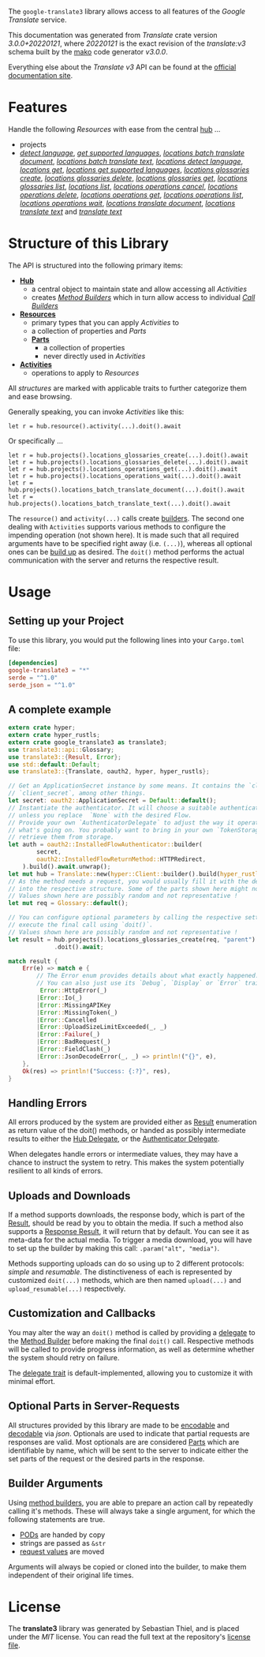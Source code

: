 <!---
DO NOT EDIT !
This file was generated automatically from 'src/mako/api/README.md.mako'
DO NOT EDIT !
-->
The `google-translate3` library allows access to all features of the *Google Translate* service.

This documentation was generated from *Translate* crate version *3.0.0+20220121*, where *20220121* is the exact revision of the *translate:v3* schema built by the [mako](http://www.makotemplates.org/) code generator *v3.0.0*.

Everything else about the *Translate* *v3* API can be found at the
[official documentation site](https://cloud.google.com/translate/docs/quickstarts).
# Features

Handle the following *Resources* with ease from the central [hub](https://docs.rs/google-translate3/3.0.0+20220121/google_translate3/Translate) ... 

* projects
 * [*detect language*](https://docs.rs/google-translate3/3.0.0+20220121/google_translate3/api::ProjectDetectLanguageCall), [*get supported languages*](https://docs.rs/google-translate3/3.0.0+20220121/google_translate3/api::ProjectGetSupportedLanguageCall), [*locations batch translate document*](https://docs.rs/google-translate3/3.0.0+20220121/google_translate3/api::ProjectLocationBatchTranslateDocumentCall), [*locations batch translate text*](https://docs.rs/google-translate3/3.0.0+20220121/google_translate3/api::ProjectLocationBatchTranslateTextCall), [*locations detect language*](https://docs.rs/google-translate3/3.0.0+20220121/google_translate3/api::ProjectLocationDetectLanguageCall), [*locations get*](https://docs.rs/google-translate3/3.0.0+20220121/google_translate3/api::ProjectLocationGetCall), [*locations get supported languages*](https://docs.rs/google-translate3/3.0.0+20220121/google_translate3/api::ProjectLocationGetSupportedLanguageCall), [*locations glossaries create*](https://docs.rs/google-translate3/3.0.0+20220121/google_translate3/api::ProjectLocationGlossaryCreateCall), [*locations glossaries delete*](https://docs.rs/google-translate3/3.0.0+20220121/google_translate3/api::ProjectLocationGlossaryDeleteCall), [*locations glossaries get*](https://docs.rs/google-translate3/3.0.0+20220121/google_translate3/api::ProjectLocationGlossaryGetCall), [*locations glossaries list*](https://docs.rs/google-translate3/3.0.0+20220121/google_translate3/api::ProjectLocationGlossaryListCall), [*locations list*](https://docs.rs/google-translate3/3.0.0+20220121/google_translate3/api::ProjectLocationListCall), [*locations operations cancel*](https://docs.rs/google-translate3/3.0.0+20220121/google_translate3/api::ProjectLocationOperationCancelCall), [*locations operations delete*](https://docs.rs/google-translate3/3.0.0+20220121/google_translate3/api::ProjectLocationOperationDeleteCall), [*locations operations get*](https://docs.rs/google-translate3/3.0.0+20220121/google_translate3/api::ProjectLocationOperationGetCall), [*locations operations list*](https://docs.rs/google-translate3/3.0.0+20220121/google_translate3/api::ProjectLocationOperationListCall), [*locations operations wait*](https://docs.rs/google-translate3/3.0.0+20220121/google_translate3/api::ProjectLocationOperationWaitCall), [*locations translate document*](https://docs.rs/google-translate3/3.0.0+20220121/google_translate3/api::ProjectLocationTranslateDocumentCall), [*locations translate text*](https://docs.rs/google-translate3/3.0.0+20220121/google_translate3/api::ProjectLocationTranslateTextCall) and [*translate text*](https://docs.rs/google-translate3/3.0.0+20220121/google_translate3/api::ProjectTranslateTextCall)




# Structure of this Library

The API is structured into the following primary items:

* **[Hub](https://docs.rs/google-translate3/3.0.0+20220121/google_translate3/Translate)**
    * a central object to maintain state and allow accessing all *Activities*
    * creates [*Method Builders*](https://docs.rs/google-translate3/3.0.0+20220121/google_translate3/client::MethodsBuilder) which in turn
      allow access to individual [*Call Builders*](https://docs.rs/google-translate3/3.0.0+20220121/google_translate3/client::CallBuilder)
* **[Resources](https://docs.rs/google-translate3/3.0.0+20220121/google_translate3/client::Resource)**
    * primary types that you can apply *Activities* to
    * a collection of properties and *Parts*
    * **[Parts](https://docs.rs/google-translate3/3.0.0+20220121/google_translate3/client::Part)**
        * a collection of properties
        * never directly used in *Activities*
* **[Activities](https://docs.rs/google-translate3/3.0.0+20220121/google_translate3/client::CallBuilder)**
    * operations to apply to *Resources*

All *structures* are marked with applicable traits to further categorize them and ease browsing.

Generally speaking, you can invoke *Activities* like this:

```Rust,ignore
let r = hub.resource().activity(...).doit().await
```

Or specifically ...

```ignore
let r = hub.projects().locations_glossaries_create(...).doit().await
let r = hub.projects().locations_glossaries_delete(...).doit().await
let r = hub.projects().locations_operations_get(...).doit().await
let r = hub.projects().locations_operations_wait(...).doit().await
let r = hub.projects().locations_batch_translate_document(...).doit().await
let r = hub.projects().locations_batch_translate_text(...).doit().await
```

The `resource()` and `activity(...)` calls create [builders][builder-pattern]. The second one dealing with `Activities` 
supports various methods to configure the impending operation (not shown here). It is made such that all required arguments have to be 
specified right away (i.e. `(...)`), whereas all optional ones can be [build up][builder-pattern] as desired.
The `doit()` method performs the actual communication with the server and returns the respective result.

# Usage

## Setting up your Project

To use this library, you would put the following lines into your `Cargo.toml` file:

```toml
[dependencies]
google-translate3 = "*"
serde = "^1.0"
serde_json = "^1.0"
```

## A complete example

```Rust
extern crate hyper;
extern crate hyper_rustls;
extern crate google_translate3 as translate3;
use translate3::api::Glossary;
use translate3::{Result, Error};
use std::default::Default;
use translate3::{Translate, oauth2, hyper, hyper_rustls};

// Get an ApplicationSecret instance by some means. It contains the `client_id` and 
// `client_secret`, among other things.
let secret: oauth2::ApplicationSecret = Default::default();
// Instantiate the authenticator. It will choose a suitable authentication flow for you, 
// unless you replace  `None` with the desired Flow.
// Provide your own `AuthenticatorDelegate` to adjust the way it operates and get feedback about 
// what's going on. You probably want to bring in your own `TokenStorage` to persist tokens and
// retrieve them from storage.
let auth = oauth2::InstalledFlowAuthenticator::builder(
        secret,
        oauth2::InstalledFlowReturnMethod::HTTPRedirect,
    ).build().await.unwrap();
let mut hub = Translate::new(hyper::Client::builder().build(hyper_rustls::HttpsConnector::with_native_roots()), auth);
// As the method needs a request, you would usually fill it with the desired information
// into the respective structure. Some of the parts shown here might not be applicable !
// Values shown here are possibly random and not representative !
let mut req = Glossary::default();

// You can configure optional parameters by calling the respective setters at will, and
// execute the final call using `doit()`.
// Values shown here are possibly random and not representative !
let result = hub.projects().locations_glossaries_create(req, "parent")
             .doit().await;

match result {
    Err(e) => match e {
        // The Error enum provides details about what exactly happened.
        // You can also just use its `Debug`, `Display` or `Error` traits
         Error::HttpError(_)
        |Error::Io(_)
        |Error::MissingAPIKey
        |Error::MissingToken(_)
        |Error::Cancelled
        |Error::UploadSizeLimitExceeded(_, _)
        |Error::Failure(_)
        |Error::BadRequest(_)
        |Error::FieldClash(_)
        |Error::JsonDecodeError(_, _) => println!("{}", e),
    },
    Ok(res) => println!("Success: {:?}", res),
}

```
## Handling Errors

All errors produced by the system are provided either as [Result](https://docs.rs/google-translate3/3.0.0+20220121/google_translate3/client::Result) enumeration as return value of
the doit() methods, or handed as possibly intermediate results to either the 
[Hub Delegate](https://docs.rs/google-translate3/3.0.0+20220121/google_translate3/client::Delegate), or the [Authenticator Delegate](https://docs.rs/yup-oauth2/*/yup_oauth2/trait.AuthenticatorDelegate.html).

When delegates handle errors or intermediate values, they may have a chance to instruct the system to retry. This 
makes the system potentially resilient to all kinds of errors.

## Uploads and Downloads
If a method supports downloads, the response body, which is part of the [Result](https://docs.rs/google-translate3/3.0.0+20220121/google_translate3/client::Result), should be
read by you to obtain the media.
If such a method also supports a [Response Result](https://docs.rs/google-translate3/3.0.0+20220121/google_translate3/client::ResponseResult), it will return that by default.
You can see it as meta-data for the actual media. To trigger a media download, you will have to set up the builder by making
this call: `.param("alt", "media")`.

Methods supporting uploads can do so using up to 2 different protocols: 
*simple* and *resumable*. The distinctiveness of each is represented by customized 
`doit(...)` methods, which are then named `upload(...)` and `upload_resumable(...)` respectively.

## Customization and Callbacks

You may alter the way an `doit()` method is called by providing a [delegate](https://docs.rs/google-translate3/3.0.0+20220121/google_translate3/client::Delegate) to the 
[Method Builder](https://docs.rs/google-translate3/3.0.0+20220121/google_translate3/client::CallBuilder) before making the final `doit()` call. 
Respective methods will be called to provide progress information, as well as determine whether the system should 
retry on failure.

The [delegate trait](https://docs.rs/google-translate3/3.0.0+20220121/google_translate3/client::Delegate) is default-implemented, allowing you to customize it with minimal effort.

## Optional Parts in Server-Requests

All structures provided by this library are made to be [encodable](https://docs.rs/google-translate3/3.0.0+20220121/google_translate3/client::RequestValue) and 
[decodable](https://docs.rs/google-translate3/3.0.0+20220121/google_translate3/client::ResponseResult) via *json*. Optionals are used to indicate that partial requests are responses 
are valid.
Most optionals are are considered [Parts](https://docs.rs/google-translate3/3.0.0+20220121/google_translate3/client::Part) which are identifiable by name, which will be sent to 
the server to indicate either the set parts of the request or the desired parts in the response.

## Builder Arguments

Using [method builders](https://docs.rs/google-translate3/3.0.0+20220121/google_translate3/client::CallBuilder), you are able to prepare an action call by repeatedly calling it's methods.
These will always take a single argument, for which the following statements are true.

* [PODs][wiki-pod] are handed by copy
* strings are passed as `&str`
* [request values](https://docs.rs/google-translate3/3.0.0+20220121/google_translate3/client::RequestValue) are moved

Arguments will always be copied or cloned into the builder, to make them independent of their original life times.

[wiki-pod]: http://en.wikipedia.org/wiki/Plain_old_data_structure
[builder-pattern]: http://en.wikipedia.org/wiki/Builder_pattern
[google-go-api]: https://github.com/google/google-api-go-client

# License
The **translate3** library was generated by Sebastian Thiel, and is placed 
under the *MIT* license.
You can read the full text at the repository's [license file][repo-license].

[repo-license]: https://github.com/Byron/google-apis-rsblob/main/LICENSE.md
